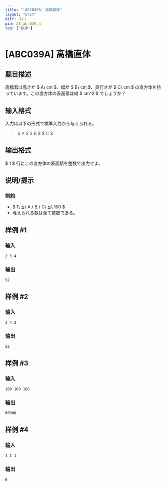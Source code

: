 ```yaml
---
title: "[ABC039A] 高橋直体"
layout: "post"
diff: 入门
pid: AT_abc039_a
tag: ['数学']
---
```


# [ABC039A] 高橋直体

## 题目描述

[problemUrl]: https://atcoder.jp/contests/abc039/tasks/abc039_a

高橋君は高さが $ A\ cm $、幅が $ B\ cm $、奥行きが $ C\ cm $ の直方体を持っています。この直方体の表面積は何 $ cm^2 $ でしょうか？

## 输入格式

入力は以下の形式で標準入力から与えられる。

> $ A $ $ B $ $ C $

## 输出格式

$ 1 $ 行にこの直方体の表面積を整数で出力せよ。

## 说明/提示

### 制約

- $ 1\ ≦\ A,\ B,\ C\ ≦\ 100 $
- 与えられる数は全て整数である。

## 样例 #1

### 输入

```
2 3 4
```

### 输出

```
52
```

## 样例 #2

### 输入

```
3 4 2
```

### 输出

```
52
```

## 样例 #3

### 输入

```
100 100 100
```

### 输出

```
60000
```

## 样例 #4

### 输入

```
1 1 1
```

### 输出

```
6
```

